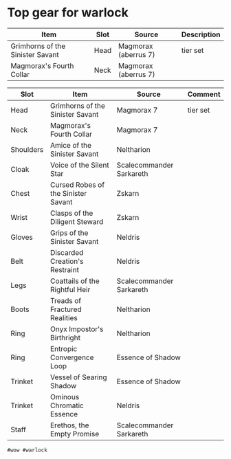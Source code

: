 # Top gear for warlock

| Item                             | Slot | Source               | Description |
| -------------------------------- | ---- | -------------------- | ----------- |
| Grimhorns of the Sinister Savant | Head | Magmorax (aberrus 7) | tier set    |
| Magmorax's Fourth Collar         | Neck | Magmorax (aberrus 7) |             |

| Slot      | Item                                | Source                   | Comment  |
| --------- | ----------------------------------- | ------------------------ | -------- |
| Head      | Grimhorns of the Sinister Savant    | Magmorax 7               | tier set |
| Neck      | Magmorax's Fourth Collar            | Magmorax 7               |
| Shoulders | Amice of the Sinister Savant        | Neltharion               |
| Cloak     | Voice of the Silent Star            | Scalecommander Sarkareth |
| Chest     | Cursed Robes of the Sinister Savant | Zskarn                   |
| Wrist     | Clasps of the Diligent Steward      | Zskarn                   |
| Gloves    | Grips of the Sinister Savant        | Neldris                  |
| Belt      | Discarded Creation's Restraint      | Neldris                  |
| Legs      | Coattails of the Rightful Heir      | Scalecommander Sarkareth |
| Boots     | Treads of Fractured Realities       | Neltharion               |
| Ring      | Onyx Impostor's Birthright          | Neltharion               |
| Ring      | Entropic Convergence Loop           | Essence of Shadow        |
| Trinket   | Vessel of Searing Shadow            | Essence of Shadow        |
| Trinket   | Ominous Chromatic Essence           | Neldris                  |
| Staff     | Erethos, the Empty Promise          | Scalecommander Sarkareth |

    #wow #warlock
